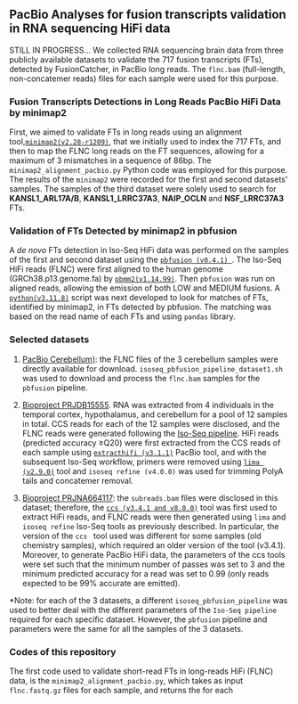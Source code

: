 ## PacBio Analyses for fusion transcripts validation in RNA sequencing HiFi data
STILL IN PROGRESS...
We collected RNA sequencing brain data from three publicly available datasets to validate the 717 fusion transcripts (FTs), detected by FusionCatcher, in PacBio long reads. The ```flnc.bam``` (full-length, non-concatemer reads) files for each sample were used for this purpose. 

### Fusion Transcripts Detections in Long Reads PacBio HiFi Data by minimap2
First, we aimed to validate FTs in long reads using an alignment tool,[```minimap2(v2.28-r1209)```](https://github.com/lh3/minimap2), that we initially used to index the 717 FTs, and then to map the FLNC long reads on the FT sequences, allowing for a maximum of 3 mismatches in a sequence of 86bp. The ```minimap2_alignment_pacbio.py``` Python code was employed for this purpose. The results of the ```minimap2``` were recorded for the first and second datasets' samples. The samples of the third dataset were solely used to search for __KANSL1_ARL17A/B__, __KANSL1_LRRC37A3__, __NAIP_OCLN__ and __NSF_LRRC37A3__ FTs.

### Validation of FTs Detected by minimap2 in pbfusion 
A _de novo_ FTs detection in Iso-Seq HiFi data was performed on the samples of the first and second dataset using the  [```pbfusion (v0.4.1) ```](https://github.com/PacificBiosciences/pbfusion/tree/master?tab=readme-ov-file). The Iso-Seq HiFi reads (FLNC) were first aligned to the human genome (GRCh38.p13.genome.fa) by [```pbmm2(v1.14.99)```](https://github.com/PacificBiosciences/pbmm2). Then ```pbfusion``` was run on aligned reads, allowing the emission of both LOW and MEDIUM fusions. A [```python(v3.11.8)```](https://www.python.org/) script was next developed to look for matches of FTs, identified by minimap2, in FTs detected by pbfusion. The matching was based on the read name of each FTs and using ```pandas``` library.

### Selected datasets 

1. [PacBio Cerebellum)](https://downloads.pacbcloud.com/public/dataset/Kinnex-full-length-RNA/): the FLNC files of the 3 cerebellum samples were directly available for download. ```isoseq_pbfusion_pipeline_dataset1.sh``` was used to download and process the ```flnc.bam``` samples for the ```pbfusion``` pipeline.

2. [Bioproject PRJDB15555]([https://www.ncbi.nlm.nih.gov/bioproject/975746](https://www.ncbi.nlm.nih.gov/sra/?term=PRJDB15555)). RNA was extracted from 4 individuals in the temporal cortex, hypothalamus, and cerebellum for a pool of 12 samples in total. CCS reads for each of the 12 samples were disclosed, and the FLNC reads were generated following the [Iso-Seq pipeline](https://isoseq.how/). HiFi reads (predicted accuracy ≥Q20) were first extracted from the CCS reads of each sample using [```extracthifi (v3.1.1)```](https://github.com/PacificBiosciences/extracthifi?tab=readme-ov-file) PacBio tool, and with the subsequent Iso-Seq workflow, primers were removed using [```lima (v2.9.0)```](https://lima.how/) tool and ```isoseq refine (v4.0.0)``` was used for trimming PolyA tails and concatemer removal.

3. [Bioproject PRJNA664117](https://www.ncbi.nlm.nih.gov/sra?term=PRJNA664117&cmd=DetailsSearch): the ```subreads.bam``` files were disclosed in this dataset; therefore, the [```ccs (v3.4.1 and v8.0.0)```](https://ccs.how/) tool was first used to extract HiFi reads, and FLNC reads were then generated using ```lima``` and ```isoseq refine``` Iso-Seq tools as previously described. In particular, the version of the  ```ccs ``` tool used was different for some samples (old chemistry samples), which required an older version of the tool (v3.4.1). Moreover, to generate PacBio HiFi data, the parameters of the ccs tools were set such that the minimum number of passes was set to 3 and the minimum predicted accuracy for a read was set to 0.99 (only reads expected to be 99% accurate are emitted). 


*Note: for each of the 3 datasets, a different ```isoseq_pbfusion_pipeline``` was used to better deal with the different parameters of the ```Iso-Seq pipeline``` required for each specific dataset. However, the ```pbfusion``` pipeline and parameters were the same for all the samples of the 3 datasets.

### Codes of this repository

The first code used to validate short-read FTs in long-reads HiFi (FLNC) data, is the ```minimap2_alignment_pacbio.py```, which takes as input ```flnc.fastq.gz``` files for each sample, and returns the for each 

